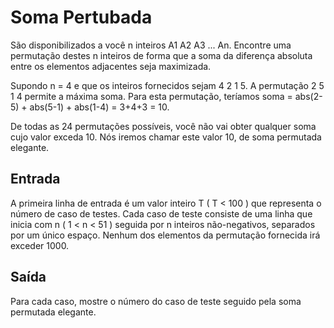 # Soma Pertubada

São disponibilizados a você n inteiros A1 A2 A3 ... An. Encontre uma permutação destes n inteiros de forma que a soma da diferença absoluta entre os elementos adjacentes seja maximizada.

Supondo n = 4 e que os inteiros fornecidos sejam 4 2 1 5. A permutação 2 5 1 4 permite a máxima soma. Para esta permutação, teríamos soma = abs(2-5) + abs(5-1) + abs(1-4) = 3+4+3 = 10.

De todas as 24 permutações possíveis, você não vai obter qualquer soma cujo valor exceda 10. Nós iremos chamar este valor 10, de soma permutada elegante.

## Entrada

A primeira linha de entrada é um valor inteiro T ( T < 100 ) que representa o número de caso de testes. Cada caso de teste consiste de uma linha que inicia com n ( 1 < n < 51 ) seguida por n inteiros não-negativos, separados por um único espaço. Nenhum dos elementos da permutação fornecida irá exceder 1000.

## Saída

Para cada caso, mostre o número do caso de teste seguido pela soma permutada elegante.